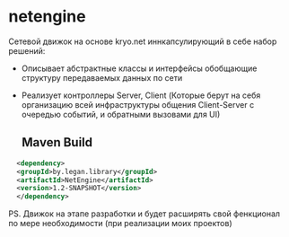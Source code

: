 # netengine


Сетевой движок на основе kryo.net иннкапсулирующий в себе набор решений:

- Описывает абстрактные классы и интерфейсы обобщающие структуру передаваемых данных по сети
- Реализует контроллеры Server, Client (Которые берут на себя организацию 
  всей инфраструктуры общения Client-Server с очередью событий, и обратными вызовами для UI)
  
  ## Maven Build
  
```xml
  <dependency>
  <groupId>by.legan.library</groupId>
  <artifactId>NetEngine</artifactId>
  <version>1.2-SNAPSHOT</version>
  </dependency>  
```

PS. Движок на этапе разработки и будет расширять свой фенкционал по мере необходимости (при реализации моих проектов)
